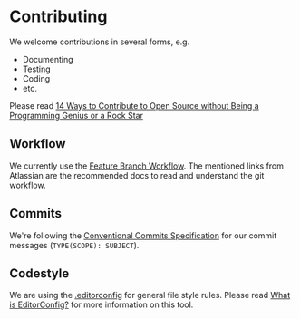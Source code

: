 # Contributing

We welcome contributions in several forms, e.g.

* Documenting
* Testing
* Coding
* etc.

Please read [14 Ways to Contribute to Open Source without Being a Programming Genius or a Rock Star](http://blog.smartbear.com/programming/14-ways-to-contribute-to-open-source-without-being-a-programming-genius-or-a-rock-star/)

## Workflow

We currently use the [Feature Branch Workflow](https://www.atlassian.com/git/tutorials/comparing-workflows/feature-branch-workflow).
The mentioned links from Atlassian are the recommended docs to read and understand the git workflow.

## Commits

We're following the [Conventional Commits Specification](https://conventionalcommits.org/) for our commit messages (`TYPE(SCOPE): SUBJECT`).

## Codestyle

We are using the [.editorconfig](.editorconfig) for general file style rules.
Please read [What is EditorConfig?](http://editorconfig.org) for more information on this tool.